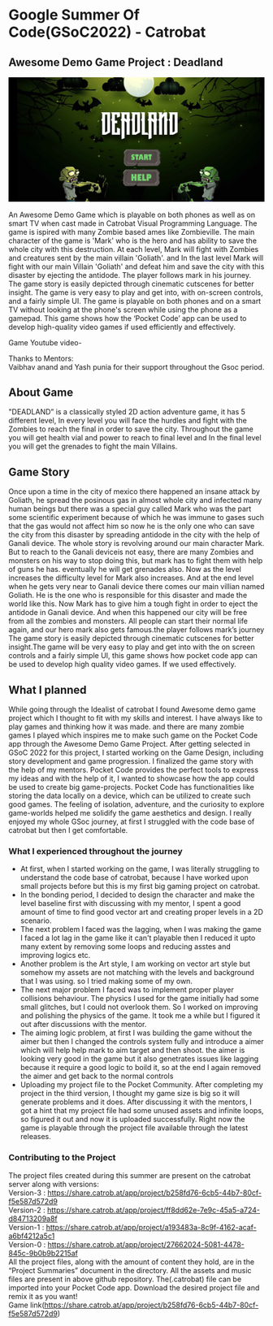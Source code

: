 # Google Summer Of Code(GSoC2022) - Catrobat
## Awesome Demo Game Project : Deadland
![MainPage](mainpage.png)

An Awesome Demo Game which is playable on both phones as well as on smart TV when cast made in Catrobat Visual Programming Language. The game is ispired with many Zombie based ames like Zombieville. The main character of the game is 'Mark'  who is the hero and has ability to save the whole city with this destruction. At each level, Mark will fight with Zombies and creatures sent by the main villain 'Goliath'. and In the last level Mark will fight with our main Villain 'Goliath' and defeat him and save the city with this disaster by ejecting the antidode. The player follows mark in his journey. The game story is easily depicted through cinematic cutscenes for better insight. The game is very easy to play and get into, with on-screen controls, and a fairly simple UI. The game is playable on both phones and on a smart TV without looking at the phone's screen while using the phone as a gamepad. This game shows how the ‘Pocket Code’ app can be used to develop high-quality video games if used efficiently and effectively.

Game Youtube video- 

Thanks to Mentors: <br>
Vaibhav anand and Yash punia for their support throughout the Gsoc period.

## About Game
"DEADLAND” is a classically styled 2D action adventure game, it has 5 different level, In every level you will face the hurdles and fight with the Zombies to reach the final in order to save the city. Throughout the game you will get health vial and power to reach to final level and In the final level you will get the grenades to fight the main Villains.

## Game Story
Once upon a time in the city of mexico there happened an insane attack by Goliath, he spread the posinous gas in almost whole city and infected many human beings but there was a special guy called Mark who was the part some scientific experiment because of which he was immune to gases such that the gas would not affect him so now he is the only one who can save the city from this disaster by spreading antidode in the city with the help of Ganali device. The whole story is revolving around our main character Mark. But to reach to the Ganali deviceis not easy, there are many Zombies and monsters on his way to stop doing this, but mark has to fight them with help of guns he has. eventually he will get grenades also. Now as the level increases the difficulty level for Mark also increases. And at the end level when he gets very near to Ganali device there comes our main villian named Goliath. He is the one who is responsible for this disaster and made the world like this. Now Mark has to give him a tough fight in order to eject the antidode in Ganali device.
And when this happened our city will be free from all the zombies and monsters.
All people can start their normal life again, and our hero mark also gets famous.the player follows mark’s journey The game story is easily depicted through cinematic cutscenes for better insight.The game will be very easy to play and get into with the on screen controls and a fairly simple UI, this game shows how pocket code app can be used to develop high quality video games. If we used effectively.

## What I planned
While going through the Idealist of catrobat I found Awesome demo game project which I thought to fit with my skills and interest. I have always like to play games and thinking how it was made. and there are many zombie games I played which inspires me to make such game on the Pocket Code app through the Awesome Demo Game Project. After getting selected in GSoC 2022 for this project, I started working on the Game Design, including story development and game progression. I finalized the game story with the help of my mentors. Pocket Code provides the perfect tools to express my ideas and with the help of it, I wanted to showcase how the app could be used to create big game-projects. Pocket Code has functionalities like storing the data locally on a device, which can be utilized to create such good games. The feeling of isolation, adventure, and the curiosity to explore game-worlds helped me solidify the game aesthetics and design. I really enjoyed my whole GSoc journey, at first I struggled with the code base of catrobat but then I get comfortable.

### What I experienced throughout the journey
* At first, when I started working on the game, I was literally struggling to understand the code base of catrobat, because I have worked upon small projects before but this is my first big gaming project on catrobat.
* In the bonding period, I decided to design the character and make the level baseline first with discussing with my mentor, I spent a good amount of time to find good vector art and creating proper levels in a 2D scenario.
* The next problem I faced was the lagging, when I was making the game I faced a lot lag in the game like it can't playable then I reduced it upto many extent by removing some loops and reducing asstes and improving logics etc. 
* Another problem is the Art style, I am working on vector art style but somehow my assets are not matching with the levels and background that I was using. so I tried making some of my own.
* The next major problem I faced was to implement proper player collisions behaviour. The physics I used for the game initially had some small glitches, but I could not overlook them. So I worked on improving and polishing the physics of the game. It took me a while but I figured it out after discussions with the mentor.
* The aiming logic problem, at first I was building the game without the aimer but then I changed the controls system fully and introduce a aimer which will help help mark to aim target and then shoot. the aimer is looking very good in the game but it also genetrates issues like lagging because it require a good logic to boild it, so at the end I again removed the aimer and get back to the normal controls
* Uploading my project file to the Pocket Community. After completing my project in the third version, I thought my game size is big so it will generate problems and it does. After discussing it with the mentors, I got a hint that my project file had some unused assets and infinite loops, so figured it out and now it is uploaded successfully. Right now the game is playable through the project file available through the latest releases.



### Contributing to the Project
The project files created during this summer are present on the catrobat server along with versions: <br>
Version-3 : https://share.catrob.at/app/project/b258fd76-6cb5-44b7-80cf-f5e587d572d9  <br>
Version-2 : https://share.catrob.at/app/project/ff8dd62e-7e9c-45a5-a724-d84713209a8f <br>
Version-1 : https://share.catrob.at/app/project/a193483a-8c9f-4162-acaf-a6bf4212a5c1 <br>
Version-0 : https://share.catrob.at/app/project/27662024-5081-4478-845c-9b0b9b2215af <br>
All the project files, along with the amount of content they hold, are in the “Project Summaries” document in the directory. All the assets and music files are present in above github repository. The(.catrobat) file can be imported into your Pocket Code app.
Download the desired project file and remix it as you want!<br>
Game link(https://share.catrob.at/app/project/b258fd76-6cb5-44b7-80cf-f5e587d572d9)
